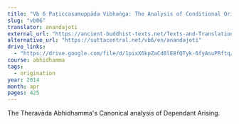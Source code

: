 ```yaml
---
title: "Vb 6 Paṭiccasamuppāda Vibhaṅga: The Analysis of Conditional Origination"
slug: "vb06"
translator: anandajoti
external_url: "https://ancient-buddhist-texts.net/Texts-and-Translations/Paticcasamuppadavibhanga/index.htm"
alternative_url: "https://suttacentral.net/vb6/en/anandajoti"
drive_links:
  - "https://drive.google.com/file/d/1pixX6kpZaCd8lE8fQTyk-6fyAsuPRftq/view?usp=drivesdk"
course: abhidhamma
tags:
  - origination
year: 2014
month: apr
pages: 425
---
```


The Theravāda Abhidhamma's Canonical analysis of Dependant Arising.

